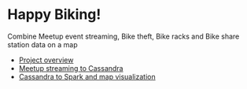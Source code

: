 # Happy Biking! 
Combine Meetup event streaming, Bike theft, Bike racks and Bike share station data on a map

- [Project overview](https://www.slideshare.net/secret/Mtyx8PpXg9Mrwn) 
- [Meetup streaming to Cassandra](http://nbviewer.jupyter.org/gist/Kiminaka/f59ac842f15e666555ec) 
- [Cassandra to Spark and map visualization](http://nbviewer.jupyter.org/gist/Kiminaka/c038fa6844cd44b22544) 
